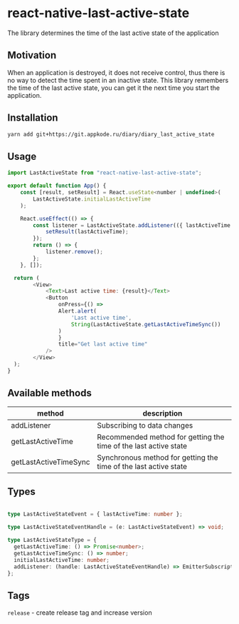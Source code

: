# react-native-last-active-state

The library determines the time of the last active state of the application

## Motivation

When an application is destroyed, it does not receive control, thus there is no way to detect the time spent in an inactive state. This library remembers the time of the last active state, you can get it the next time you start the application.

## Installation

```sh
yarn add git+https://git.appkode.ru/diary/diary_last_active_state
```

## Usage

```js
import LastActiveState from "react-native-last-active-state";

export default function App() {
    const [result, setResult] = React.useState<number | undefined>(
        LastActiveState.initialLastActiveTime
    );

    React.useEffect(() => {
        const listener = LastActiveState.addListener(({ lastActiveTime }) => {
            setResult(lastActiveTime);
        });
        return () => {
            listener.remove();
        };
    }, []);

  return (
        <View>
            <Text>Last active time: {result}</Text>
            <Button
                onPress={() =>
                Alert.alert(
                    'Last active time',
                    String(LastActiveState.getLastActiveTimeSync())
                )
                }
                title="Get last active time"
            />
        </View>
  );
}

```

## Available methods

| method                   | description                                                      |
| ------------------------ | ---------------------------------------------------------------- |
| addListener              | Subscribing to data changes                                      |
| getLastActiveTime        | Recommended method for getting the time of the last active state |
| getLastActiveTimeSync    | Synchronous method for getting the time of the last active state |

## Types

```ts

type LastActiveStateEvent = { lastActiveTime: number };

type LastActiveStateEventHandle = (e: LastActiveStateEvent) => void;

type LastActiveStateType = {
  getLastActiveTime: () => Promise<number>;
  getLastActiveTimeSync: () => number;
  initialLastActiveTime: number;
  addListener: (handle: LastActiveStateEventHandle) => EmitterSubscription;
};

```

## Tags

`release` - create release tag and increase version
